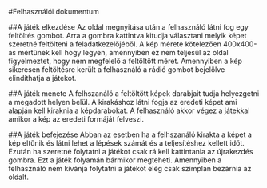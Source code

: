 #Felhasználói dokumentum

##A játék elkezdése
Az oldal megnyitása után a felhasználó látni fog egy feltöltés gombot. Arra a gombra kattintva kitudja választani melyik képet szeretné feltölteni a feladatkezelőjéből.
A kép mérete kötelezően 400x400-as mértűnek kell hogy legyen, amennyiben ez nem teljesül az oldal figyelmeztet, hogy nem megfelelő a feltöltött méret. 
Amennyiben a kép sikeresen feltöltésre került a felhasználó a rádió gombot bejelölve elindíthatja a játekot.

##A játék menete
A felhszanáló a feltöltött képek darabjait tudja helyezgetni a megadott helyen belül. 
A kirakáshoz látni fogja az eredeti képet ami alapján kell kiraknia a képdarabokat.
A felhasználó akkor végez a játekkal amikor a kép az eredeti formáját felveszi. 

##A játék befejezése
Abban az esetben ha a felhszanáló kirakta a képet a kép eltűnik és látni lehet a lépések számát és a teljesítéshez kellett időt.
Ezután ha szeretné folytatni a játékot csak rá kell kattintania az újrakezdés gombra. Ezt a játék folyamán bármikor megteheti.
Amennyiben a felhasználó nem kívánja folytatni a játékot elég csak szimplán bezárnia az oldalt.

